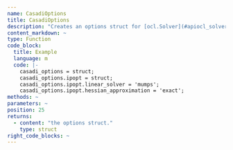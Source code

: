 ```yaml
--- 
name: CasadiOptions
title: CasadiOptions
description: "Creates an options struct for [ocl.Solver](#apiocl_solver). Check the casadi documentation and the ipopt documentation to see which options are available. The `ipopt` options can be set in 'casadi_options.ipopt'. The default values are the following:"
content_markdown: ~
type: Function
code_block:
  title: Example
  language: m
  code: |- 
    casadi_options = struct;
    casadi_options.ipopt = struct;
    casadi_options.ipopt.linear_solver = 'mumps';
    casadi_options.ipopt.hessian_approximation = 'exact';
methods: ~
parameters: ~
position: 25
returns: 
  - content: "the options struct."
    type: struct
right_code_blocks: ~
---
```

